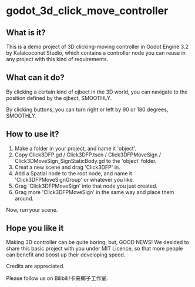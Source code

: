 # godot_3d_click_move_controller

## What is it?

This is a demo project of 3D clicking-moving controller in Godot Engine 3.2 by Kalaicoconut Studio, which contains a controller node you can reuse in any project with this kind of requirements.

## What can it do?

By clicking a certain kind of ojbect in the 3D world, you can navigate to the position defined by the ojbect, SMOOTHLY.

By clicking buttons, you can turn right or left by 90 or 180 degrees, SMOOTHLY.

## How to use it?

1. Make a folder in your project, and name it 'object'.
2. Copy Click3DFP.gd / Click3DFP.tscn / Click3DFPMoveSign / Click3DMoveSign_SignStaticBody.gd to the 'object' folder.
3. Creat a new scene and drag 'Click3DFP' in.
4. Add a Spatial node to the root node, and name it 'Click3DFPMoveSignGroup' or whatever you like.
5. Grag 'Click3DFPMoveSign' into that node you just created.
6. Grag more 'Click3DFPMoveSign' in the same way and place them around.

Now, run your scene.

## Hope you like it

Making 3D controller can be quite boring, but, GOOD NEWS! We desided to share this basic project with you under MIT Licence, so that more people can benefit and boost up their developing speed. 

Credits are appreciated.

Please follow us on Bilibili/卡来椰子工作室.
